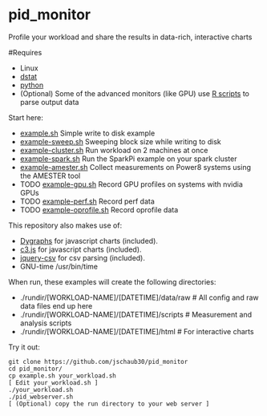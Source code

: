 # pid_monitor
Profile your workload and share the results in data-rich, interactive charts

#Requires
- Linux
- [dstat](http://dag.wiee.rs/home-made/dstat/)
- [python](https://www.python.org/)
- (Optional) Some of the advanced monitors (like GPU) use [R scripts](https://www.r-project.org/) to parse output data

Start here:
- [example.sh](https://github.com/jschaub30/pid_monitor/blob/master/example.sh) Simple write to disk example
- [example-sweep.sh](https://github.com/jschaub30/pid_monitor/blob/master/example-sweep.sh) Sweeping block size while writing to disk
- [example-cluster.sh](https://github.com/jschaub30/pid_monitor/blob/master/example-sweep.sh) Run workload on 2 machines at once
- [example-spark.sh](https://github.com/jschaub30/pid_monitor/blob/master/example-spark.sh) Run the SparkPi example on your spark cluster
- [example-amester.sh](https://github.com/jschaub30/pid_monitor/blob/master/example-amester.sh) Collect measurements on Power8 systems using the AMESTER tool
- TODO [example-gpu.sh](https://github.com/jschaub30/pid_monitor/blob/master/example-gpu.sh) Record GPU profiles on systems with nvidia GPUs
- TODO [example-perf.sh](https://github.com/jschaub30/pid_monitor/blob/master/example-oprofile.sh) Record perf data
- TODO [example-oprofile.sh](https://github.com/jschaub30/pid_monitor/blob/master/example-oprofile.sh) Record oprofile data

This repository also makes use of:
- [Dygraphs](http://dygraphs.com/) for javascript charts (included).
- [c3.js](http://c3js.com/) for javascript charts (included).
- [jquery-csv](https://code.google.com/p/jquery-csv/) for csv parsing (included).
- GNU-time /usr/bin/time

When run, these examples will create the following directories:
 - ./rundir/[WORKLOAD-NAME]/[DATETIME]/data/raw   # All config and raw data files end up here
 - ./rundir/[WORKLOAD-NAME]/[DATETIME]/scripts    # Measurement and analysis scripts
 - ./rundir/[WORKLOAD-NAME]/[DATETIME]/html       # For interactive charts

Try it out:
```
git clone https://github.com/jschaub30/pid_monitor
cd pid_monitor/
cp example.sh your_workload.sh
[ Edit your_workload.sh ]
./your_workload.sh
./pid_webserver.sh
[ (Optional) copy the run directory to your web server ]
```
